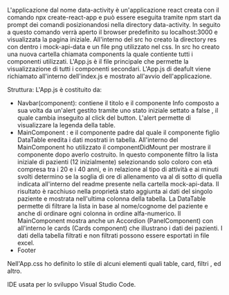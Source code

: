 L'applicazione dal nome data-activity è un'applicazione react creata con il comando npx create-react-app e può essere eseguita tramite npm start da prompt dei comandi posizionandosi nella directory data-activity. In seguito a questo comando verrà aperto il browser predefinito su localhost:3000 e visualizzata la pagina iniziale. 
All'interno del src ho creato la directory res con dentro i mock-api-data e un file png utilizzato nel css. 
In src ho creato una nuova cartella chiamata components la quale contiente tutti i componenti utilizzati.
L'App.js è il file principale che permette la visualizzazione di tutti i componenti secondari.
L'App.js di deafult viene richiamato all'interno dell'index.js e mostrato all'avvio dell'applicazione. 

Struttura: 
L'App.js è costituito da:
- Navbar(component):
    contiene il titolo e il componente Info composto a sua volta da un'alert gestito tramite uno stato iniziale settato a false , il quale cambia inseguito al click del button. L'alert permette di visualizzare la legenda della table. 
- MainComponent :
   e il componente padre dal quale il componente figlio DataTable eredita  i dati mostrati in tabella. All'interno del MainComponent ho utilizzato il componentDidMount per mostrare il componente dopo averlo costruito. In questo componente filtro la lista iniziale di pazienti (12 inizialmente) selezionando solo coloro con età compresa tra i 20 e i 40 anni, e in relazione al tipo di attività e ai minuti svolti determino se la soglia di ore di allenamento va al di sotto di quella indicata all'interno del readme presente nella cartella mock-api-data. Il risultato è racchiuso nella proprietà stato aggiunta ai dati del singolo paziente e mostrata nell'ultima colonna della tabella. 
   La DataTable permette di filtrare la lista in base al nome/cognome del paziente e anche di ordinare ogni colonna in ordine alfa-numerico. 
   Il MainComponent mostra anche un Accordion (PanelComponent) con all'interno le cards (Cards component) che illustrano i dati dei pazienti. I dati della tabella filtrati e non filtrati possono essere esportati in file excel. 
- Footer

Nell'App.css ho definito lo stile di alcuni elementi quali table, card, filtri , ed altro. 

IDE usata per lo sviluppo Visual Studio Code.

